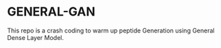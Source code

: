 # GENERAL-GAN
This repo is a crash coding to warm up peptide Generation using General Dense Layer Model.
